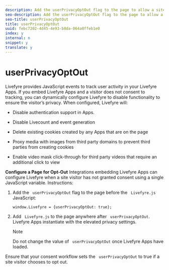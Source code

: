 ```yaml
---
description: Add the userPrivacyOptOut flag to the page to allow a site visitor to opt out of this tracking.
seo-description: Add the userPrivacyOptOut flag to the page to allow a site visitor to opt out of this tracking.
seo-title: userPrivacyOptOut
title: userPrivacyOptOut
uuid: febc7202-4d45-4e93-b8da-064a0ffeb1e0
index: y
internal: n
snippet: y
translate: y
---
```


# userPrivacyOptOut

Livefyre provides JavaScript events to track user activity in your Livefyre Apps.
If you embed Livefyre Apps and a visitor does not consent to tracking, you can dynamically configure Livefyre to disable functionality to ensure the visitor’s privacy.
When configured, Livefyre will:

* Disable authentication support in Apps.

* Disable Livecount and event generation

* Delete existing cookies created by any Apps that are on the page

* Proxy media with images from third party domains to prevent third parties from creating cookies
* Enable video mask click-through for third party videos that require an additional click to view

**Configure a Page for Opt-Out**
Integrations embedding Livefyre Apps can configure Livefyre when a site visitor has not granted consent using a single JavaScript variable.
Instructions:

1. Add the ` userPrivacyOptOut` flag to the page before the ` Livefyre.js` JavaScript:

   ```
   window.Livefyre = {userPrivacyOptOut: true};
   ```

1. Add ` Livefyre.js` to the page anywhere after ` userPrivacyOptOut`. 
   Livefyre Apps instantiate with the elevated privacy settings.

   >[!NOTE]
   >
   >Do not change the value of ` userPrivacyOptOut` once Livefyre Apps have loaded. 

Ensure that your consent workflow sets the ` userPrivacyOptOut` to true if a site visitor chooses to opt out.
